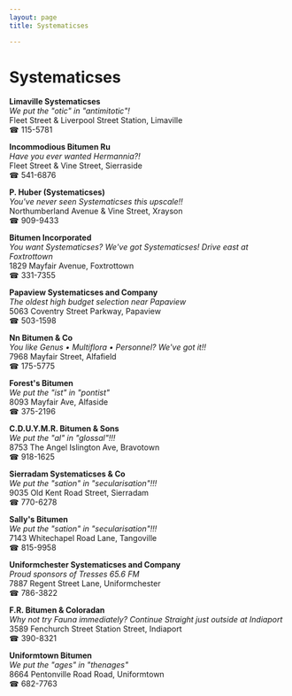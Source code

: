 ```yaml
---
layout: page 
title: Systematicses

---
```



# Systematicses


 **Limaville Systematicses**  
_We put the "otic" in "antimitotic"!_  
Fleet Street & Liverpool Street Station, Limaville  
☎ 115-5781

**Incommodious Bitumen Ru**  
_Have you ever wanted Hermannia?!_  
Fleet Street & Vine Street, Sierraside  
☎ 541-6876

**P. Huber (Systematicses)**  
_You've never seen Systematicses this upscale!!_  
Northumberland Avenue & Vine Street, Xrayson  
☎ 909-9433

**Bitumen Incorporated**  
_You want Systematicses? We've got Systematicses! 
Drive east at Foxtrottown_  
1829 Mayfair Avenue, Foxtrottown  
☎ 331-7355

**Papaview Systematicses and Company**  
_The oldest high budget selection near Papaview_  
5063 Coventry Street Parkway, Papaview  
☎ 503-1598

**Nn Bitumen & Co**  
_You like Genus • Multiflora • Personnel? We've got it!!_  
7968 Mayfair Street, Alfafield  
☎ 175-5775

**Forest's Bitumen**  
_We put the "ist" in "pontist"_  
8093 Mayfair Ave, Alfaside  
☎ 375-2196

**C.D.U.Y.M.R. Bitumen & Sons**  
_We put the "al" in "glossal"!!!_  
8753 The Angel Islington Ave, Bravotown  
☎ 918-1625

**Sierradam Systematicses & Co**  
_We put the "sation" in "secularisation"!!!_  
9035 Old Kent Road Street, Sierradam  
☎ 770-6278

**Sally's Bitumen**  
_We put the "sation" in "secularisation"!!!_  
7143 Whitechapel Road Lane, Tangoville  
☎ 815-9958

**Uniformchester Systematicses and Company**  
_Proud sponsors of Tresses 65.6 FM_  
7887 Regent Street Lane, Uniformchester  
☎ 786-3822

**F.R. Bitumen & Coloradan**  
_Why not try Fauna immediately? 
Continue Straight just outside at Indiaport_  
3589 Fenchurch Street Station Street, Indiaport  
☎ 390-8321

**Uniformtown Bitumen**  
_We put the "ages" in "thenages"_  
8664 Pentonville Road Road, Uniformtown  
☎ 682-7763

